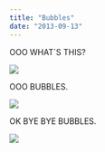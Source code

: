 ```yaml
---
title: "Bubbles"
date: "2013-09-13"
---
```


OOO WHAT´S THIS?

![](images/tumblr_inline_mt0omfW58W1qz4rgp.jpg)

OOO BUBBLES.

![](images/tumblr_inline_mt0onlj1qw1qz4rgp.jpg)

OK BYE BYE BUBBLES.

![](images/tumblr_inline_mt0oozkWOi1qz4rgp.jpg)
